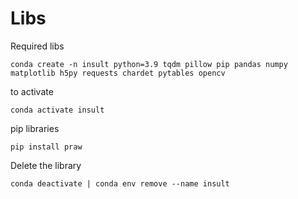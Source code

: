 # Libs

Required libs 
```
conda create -n insult python=3.9 tqdm pillow pip pandas numpy matplotlib h5py requests chardet pytables opencv
```
to activate 
```
conda activate insult
```
pip libraries
```
pip install praw
```
Delete the library
```
conda deactivate | conda env remove --name insult
```
